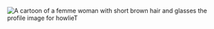 ![A cartoon of a femme woman with short brown hair and glasses the profile image for howlieT](https://avatars.githubusercontent.com/u/96737330?s=400&u=7c429ea01561497857ec9c9a0f4e257c1f574b35&v=4)
